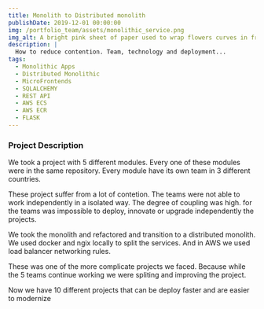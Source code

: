 ```yaml
---
title: Monolith to Distributed monolith
publishDate: 2019-12-01 00:00:00
img: /portfolio_team/assets/monolithic_service.png
img_alt: A bright pink sheet of paper used to wrap flowers curves in front of rich blue background
description: |
  How to reduce contention. Team, technology and deployment...
tags:
  - Monolithic Apps
  - Distributed Monolithic
  - MicroFrontends
  - SQLALCHEMY
  - REST API
  - AWS ECS
  - AWS ECR
  - FLASK
---
```


### Project Description
We took a project with 5 different modules. Every one of these modules were in the same repository. Every module have its own team in 3 different countries.

These project suffer from a lot of contetion. The teams were not able to work independently in a isolated way. The degree of coupling was high. for the teams
was impossible to deploy, innovate or upgrade independently the projects.

We took the monolith and refactored and transition to a distributed monolith. We used docker and ngix locally to split the services. And in AWS we used 
load balancer networking rules. 

These was one of the more complicate projects we faced. Because while the 5 teams continue working we were spliting and improving the project.

Now we have 10 different projects that can be deploy faster and are easier to modernize